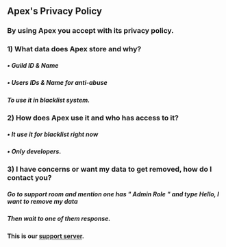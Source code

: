 ## Apex's Privacy Policy

### By using Apex you accept with its privacy policy. 

### 1) What data does Apex store and why?

##### • Guild ID & Name
##### • Users IDs & Name for anti-abuse
##### To use it in blacklist system.

### 2) How does Apex use it and who has access to it?
 
##### • It use it for blacklist right now
##### • Only developers.

### 3) I have concerns or want my data to get removed, how do I contact you?
  
##### Go to support room and mention one has " Admin Role " and type Hello, I want to remove my data
##### Then wait to one of them response.

#### This is our [support server](https://discord.gg/6BHb4X5Swn).
